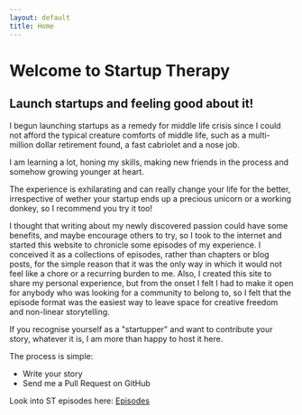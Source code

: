 ```yaml
---
layout: default
title: Home
---
```

# Welcome to Startup Therapy
## Launch startups and feeling good about it!

I begun launching startups as a remedy for middle life crisis since I could not afford the typical creature comforts of middle life, such as a multi-million dollar retirement found, a fast cabriolet and a nose job.

I am learning a lot, honing my skills, making new friends in the process and somehow growing younger at heart.

The experience is exhilarating and can really change your life for the better, irrespective of wether your startup ends up a precious unicorn or a working donkey, so I recommend you try it too!

I thought that writing about my newly discovered passion could have some benefits, and maybe encourage others to try, so I took to the internet and started this website to chronicle some episodes of my experience.
I conceived it as a collections of episodes, rather than chapters or blog posts, for the simple reason that it was the only way in which it would not feel like a chore or a recurring burden to me.
Also, I created this site to share my personal experience, but from the onset I felt I had to make it open for anybody who was looking for a community to belong to, so I felt that the episode format was the easiest way to leave space for creative freedom and non-linear storytelling.

If you recognise yourself as a "startupper" and want to contribute your story, whatever it is, I am more than happy to host it here.

The process is simple:
- Write your story
- Send me a Pull Request on GitHub


Look into ST episodes here:
[Episodes](/episodes)





